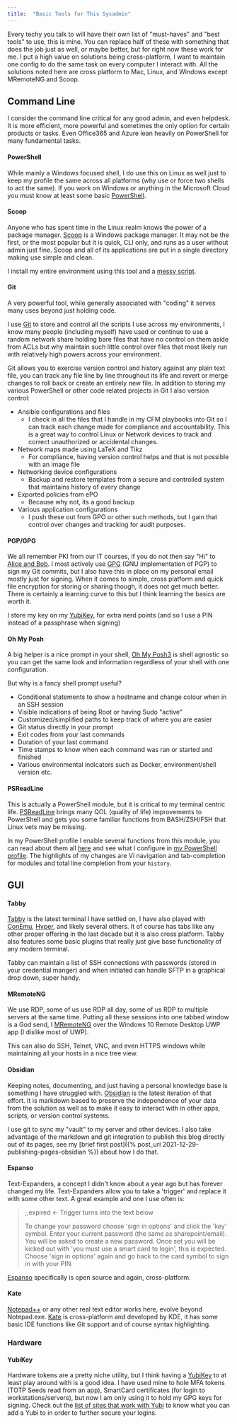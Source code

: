 ```yaml
---
title:  "Basic Tools for This Sysadmin"
---
```

Every techy you talk to will have their own list of "must-haves" and "best tools" to use, this is mine. You can replace half of these with something that does the job just as well, or maybe better, but for right now these work for me. I put a high value on solutions being cross-platform, I want to maintain one config to do the same task on every computer I interact with. All the solutions noted here are cross platform to Mac, Linux, and Windows except MRemoteNG and Scoop.

## Command Line
I consider the command line critical for any good admin, and even helpdesk. It is more efficient, more powerful and sometimes the only option for certain products or tasks. Even Office365 and Azure lean heavily on PowerShell for many fundamental tasks.

#### PowerShell
While mainly a Windows focused shell, I do use this on Linux as well just to keep my profile the same across all platforms (why use or force two shells to act the same). If you work on Windows or anything in the Microsoft Cloud you must know at least some basic [PowerShell](https://vignette.wikia.nocookie.net/mario/images/b/b0/MKWii_Blue_Shell.png/revision/latest?cb=20171019083814).

#### Scoop
Anyone who has spent time in the Linux realm knows the power of a package manager. [Scoop](https://scoop.sh/) is a Windows package manager. It may not be the first, or the most popular but it is quick, CLI only, and runs as a user without admin just fine. Scoop and all of its applications are put in a single directory making use simple and clean. 

I install my entire environment using this tool and a [messy script](https://git.dev0.sh/piper/scoop_install/src/branch/master/scoop_install.ps1).

#### Git
A very powerful tool, while generally associated with "coding" it serves many uses beyond just holding code. 

I use [Git](https://www.git-scm.com/book/en/v2/Getting-Started-What-is-Git%3F) to store and control all the scripts I use across my environments, I know many people (including myself) have used or continue to use a random network share holding bare files that have no control on them aside from ACLs but why maintain such little control over files that most likely run with relatively high powers across your environment. 

Git allows you to exercise version control and history against any plain text file, you can track any file line by line throughout its life and revert or merge changes to roll back or create an entirely new file. In addition to storing my various PowerShell or other code related projects in Git I also version control: 
* Ansible configurations and files
    * I check in all the files that I handle in my CFM playbooks into Git so I can track each change made for compliance and accountability. This is a great way to control Linux or Network devices to track and correct unauthorized or accidental changes.
* Network maps made using LaTeX and Tikz 
    * For compliance, having version control helps and that is not possible with an image file
* Networking device configurations 
    * Backup and restore templates from a secure and controlled system that maintains history of every change
* Exported policies from ePO
    * Because why not, its a good backup
* Various application configurations
    * I push these out from GPO or other such methods, but I gain that control over changes and tracking for audit purposes.

#### PGP/GPG
We all remember PKI from our IT courses, if you do not then say "Hi" to [Alice and Bob](https://www.ibm.com/blogs/blockchain/wp-content/uploads/2018/06/di-pki.png). I most actively use [GPG](https://gnupg.org/) (GNU implementation of PGP) to sign my Git commits, but I also have this in place on my personal email mostly just for signing. When it comes to simple, cross platform and quick file encryption for storing or sharing though, it does not get much better. There is certainly a learning curve to this but I think learning the basics are worth it.

I store my key on my [YubiKey](#YubiKey), for extra nerd points (and so I use a PIN instead of a passphrase when signing)

#### Oh My Posh
A big helper is a nice prompt in your shell, [Oh My Posh3](https://ohmyposh.dev/) is shell agnostic so you can get the same look and information regardless of your shell with one configuration. 

But why is a fancy shell prompt useful?
* Conditional statements to show a hostname and change colour when in an SSH session
* Visible indications of being Root or having Sudo "active"
* Customized/simplified paths to keep track of where you are easier
* Git status directly in your prompt
* Exit codes from your last commands
* Duration of your last command
* Time stamps to know when each command was ran or started and finished
* Various environmental indicators such as Docker, environment/shell version etc.

#### PSReadLine
This is actually a PowerShell module, but it is critical to my terminal centric life. [PSReadLine](https://docs.microsoft.com/en-us/powershell/module/psreadline/) brings many QOL (quality of life) improvements to PowerShell and gets you some familiar functions from BASH/ZSH/FSH that Linux vets may be missing.

In my PowerShell profile I enable several functions from this module, you can read about them all [here](https://docs.microsoft.com/en-us/powershell/module/psreadline/set-psreadlineoption?view=powershell-7.2) and see what I configure in [my PowerShell profile](https://git.dev0.sh/piper/powershell_profile/src/branch/master/personal_profile.ps1). The highlights of my changes are Vi navigation and tab-completion for modules and total line completion from your `history`.

## GUI
#### Tabby
[Tabby](https://github.com/Eugeny/tabby) is the latest terminal I have settled on, I have also played with [ConEmu](https://conemu.github.io/), [Hyper](https://github.com/vercel/hyper), and likely several others. It of course has tabs like any other proper offering in the last decade but it is also cross platform. Tabby also features some basic plugins that really just give base functionality of any modern terminal.

Tabby can maintain a list of SSH connections with passwords (stored in your credential manger) and when initiated can handle SFTP in a graphical drop down, super handy.

#### MRemoteNG
We use RDP, some of us use RDP all day, some of us RDP to multiple servers at the same time. Putting all these sessions into one tabbed window is a God send, I [MRemoteNG](https://mremoteng.org/) over the Windows 10 Remote Desktop UWP app (I dislike most of UWP).

This can also do SSH, Telnet, VNC, and even HTTPS windows while maintaining all your hosts in a nice tree view.

#### Obsidian
Keeping notes, documenting, and just having a personal knowledge base is something I have struggled with. [Obsidian](https://obsidian.md/) is the latest iteration of that effort. It is markdown based to preserve the independence of your data from the solution as well as to make it easy to interact with in other apps, scripts, or version control systems. 

I use git to sync my "vault" to my server and other devices. I also take advantage of the markdown and git integration to publish this blog directly out of its pages, see my [brief first post]({% post_url 2021-12-29-publishing-pages-obsidian %}) about how I do that.

#### Espanso
Text-Expanders, a concept I didn't know about a year ago but has forever changed my life. Text-Expanders allow you to take a 'trigger' and replace it with some other text. A great example and one I use often is:

> ;;expired <- Trigger turns into the text below
> 
> To change your password choose 'sign in options' and click the 'key' symbol. Enter your current password (the same as sharepoint/email). You will be asked to create a new password. Once set you will be kicked out with 'you must use a smart card to login', this is expected. Choose 'sign in options' again and go back to the card symbol to sign in with your PIN.

 [Espanso](https://espanso.org/) specifically is open source and again, cross-platform.

#### Kate
[Notepad++](https://notepad-plus-plus.org/) or any other real text editor works here, evolve beyond Notepad.exe. [Kate](https://kate-editor.org/) is cross-platform and developed by KDE, it has some basic IDE functions like Git support and of course syntax highlighting.

### Hardware
#### YubiKey
Hardware tokens are a pretty niche utility, but I think having a [YubiKey](https://www.yubico.com/) to at least play around with is a good idea. I have used mine to hole MFA tokens (TOTP Seeds read from an app), SmartCard certificates (for login to workstations/servers), but now I am only using it to hold my GPG keys for signing. Check out the [list of sites that work with Yubi](https://www.yubico.com/works-with-yubikey/catalog/?sort=popular) to know what you can add a Yubi to in order to further secure your logins.